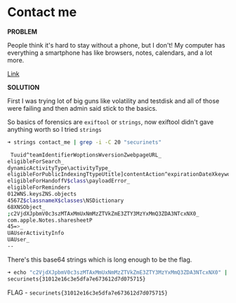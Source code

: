 # Contact me

__PROBLEM__

People think it's hard to stay without a phone, but I don't! My computer has everything a smartphone has like browsers, notes, calendars, and a lot more.

[Link](http://www.mediafire.com/file/1x0ynlrcg3gc0t1/contact_me.zip/file)

__SOLUTION__

First I was trying lot of big guns like volatility and testdisk and all of those were failing and then admin said stick to the basics.

So basics of forensics are `exiftool` or `strings`, now exiftool didn't gave anything worth so I tried `strings`

```bash
➜ strings contact_me | grep -i -C 20 "securinets"

 Tuuid^teamIdentifierWoptionsWversionZwebpageURL_
eligibleForSearch_
dynamicActivityType\activityType_
eligibleForPublicIndexingTtypeUtitle]contentAction^expirationDateXkeywords_
eligibleForHandoffV$class\payloadError_
eligibleForReminders
012WNS.keysZNS.objects
4567Z$classnameX$classes\NSDictionary
68XNSObject_
;c2VjdXJpbmV0c3szMTAxMmUxNmMzZTVkZmE3ZTY3MzYxMmQ3ZDA3NTcxNX0_
com.apple.Notes.sharesheetP
45=>_
UAUserActivityInfo
UAUser_
--

```

There's this base64 strings which is long enough to be the flag.

```bash
➜ echo "c2VjdXJpbmV0c3szMTAxMmUxNmMzZTVkZmE3ZTY3MzYxMmQ3ZDA3NTcxNX0" | base64 -d
securinets{31012e16c3e5dfa7e673612d7d075715}
```
FLAG - `securinets{31012e16c3e5dfa7e673612d7d075715}`
